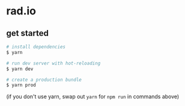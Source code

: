 # rad.io

## get started

```bash
# install dependencies
$ yarn

# run dev server with hot-reloading
$ yarn dev

# create a production bundle
$ yarn prod
```

(if you don't use yarn, swap out `yarn` for `npm run` in commands above)